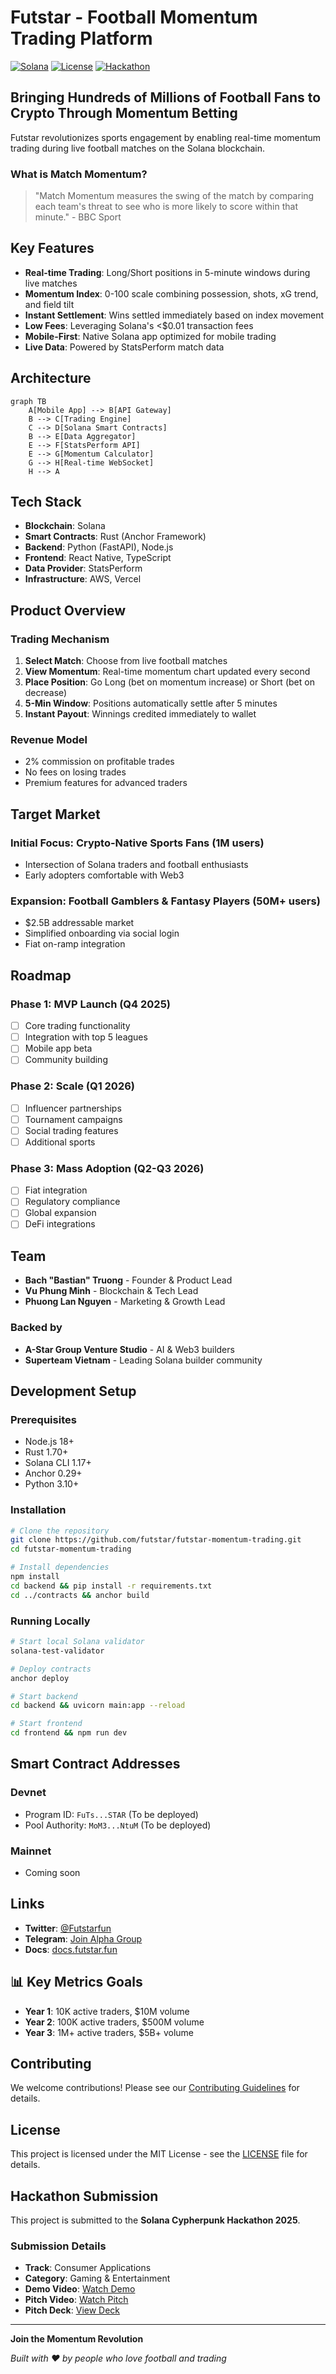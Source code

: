 # Futstar - Football Momentum Trading Platform

[![Solana](https://img.shields.io/badge/Solana-Powered-9945FF?style=for-the-badge&logo=solana)](https://solana.com)
[![License](https://img.shields.io/badge/License-MIT-blue.svg?style=for-the-badge)](LICENSE)
[![Hackathon](https://img.shields.io/badge/Solana-Cypherpunk%20Hackathon-14F195?style=for-the-badge)](https://solana.com/hackathon)

## Bringing Hundreds of Millions of Football Fans to Crypto Through Momentum Betting

Futstar revolutionizes sports engagement by enabling real-time momentum trading during live football matches on the Solana blockchain.

### What is Match Momentum?

> "Match Momentum measures the swing of the match by comparing each team's threat to see who is more likely to score within that minute." - BBC Sport

## Key Features

- **Real-time Trading**: Long/Short positions in 5-minute windows during live matches
- **Momentum Index**: 0-100 scale combining possession, shots, xG trend, and field tilt
- **Instant Settlement**: Wins settled immediately based on index movement
- **Low Fees**: Leveraging Solana's <$0.01 transaction fees
- **Mobile-First**: Native Solana app optimized for mobile trading
- **Live Data**: Powered by StatsPerform match data

## Architecture

```mermaid
graph TB
    A[Mobile App] --> B[API Gateway]
    B --> C[Trading Engine]
    C --> D[Solana Smart Contracts]
    B --> E[Data Aggregator]
    E --> F[StatsPerform API]
    E --> G[Momentum Calculator]
    G --> H[Real-time WebSocket]
    H --> A
```

## Tech Stack

- **Blockchain**: Solana
- **Smart Contracts**: Rust (Anchor Framework)
- **Backend**: Python (FastAPI), Node.js
- **Frontend**: React Native, TypeScript
- **Data Provider**: StatsPerform
- **Infrastructure**: AWS, Vercel

## Product Overview

### Trading Mechanism
1. **Select Match**: Choose from live football matches
2. **View Momentum**: Real-time momentum chart updated every second
3. **Place Position**: Go Long (bet on momentum increase) or Short (bet on decrease)
4. **5-Min Window**: Positions automatically settle after 5 minutes
5. **Instant Payout**: Winnings credited immediately to wallet

### Revenue Model
- 2% commission on profitable trades
- No fees on losing trades
- Premium features for advanced traders

## Target Market

### Initial Focus: Crypto-Native Sports Fans (1M users)
- Intersection of Solana traders and football enthusiasts
- Early adopters comfortable with Web3

### Expansion: Football Gamblers & Fantasy Players (50M+ users)
- $2.5B addressable market
- Simplified onboarding via social login
- Fiat on-ramp integration

## Roadmap

### Phase 1: MVP Launch (Q4 2025)
- [ ] Core trading functionality
- [ ] Integration with top 5 leagues
- [ ] Mobile app beta
- [ ] Community building

### Phase 2: Scale (Q1 2026)
- [ ] Influencer partnerships
- [ ] Tournament campaigns
- [ ] Social trading features
- [ ] Additional sports

### Phase 3: Mass Adoption (Q2-Q3 2026)
- [ ] Fiat integration
- [ ] Regulatory compliance
- [ ] Global expansion
- [ ] DeFi integrations

## Team

- **Bach "Bastian" Truong** - Founder & Product Lead
- **Vu Phung Minh** - Blockchain & Tech Lead
- **Phuong Lan Nguyen** - Marketing & Growth Lead

### Backed by
- **A-Star Group Venture Studio** - AI & Web3 builders
- **Superteam Vietnam** - Leading Solana builder community

## Development Setup

### Prerequisites
- Node.js 18+
- Rust 1.70+
- Solana CLI 1.17+
- Anchor 0.29+
- Python 3.10+

### Installation

```bash
# Clone the repository
git clone https://github.com/futstar/futstar-momentum-trading.git
cd futstar-momentum-trading

# Install dependencies
npm install
cd backend && pip install -r requirements.txt
cd ../contracts && anchor build
```

### Running Locally

```bash
# Start local Solana validator
solana-test-validator

# Deploy contracts
anchor deploy

# Start backend
cd backend && uvicorn main:app --reload

# Start frontend
cd frontend && npm run dev
```

## Smart Contract Addresses

### Devnet
- Program ID: `FuTs...STAR` (To be deployed)
- Pool Authority: `MoM3...NtuM` (To be deployed)

### Mainnet
- Coming soon

## Links

- **Twitter**: [@Futstarfun](https://x.com/Futstarfun)
- **Telegram**: [Join Alpha Group](https://t.me/Futstar_fun)
- **Docs**: [docs.futstar.fun](https://docs.futstar.fun)

## 📊 Key Metrics Goals

- **Year 1**: 10K active traders, $10M volume
- **Year 2**: 100K active traders, $500M volume  
- **Year 3**: 1M+ active traders, $5B+ volume

## Contributing

We welcome contributions! Please see our [Contributing Guidelines](CONTRIBUTING.md) for details.

## License

This project is licensed under the MIT License - see the [LICENSE](LICENSE) file for details.

## Hackathon Submission

This project is submitted to the **Solana Cypherpunk Hackathon 2025**.

### Submission Details
- **Track**: Consumer Applications
- **Category**: Gaming & Entertainment
- **Demo Video**: [Watch Demo](https://youtube.com/shorts/GSrLRkVjeDE)
- **Pitch Video**: [Watch Pitch](https://youtu.be/yb8aPxFDkik)
- **Pitch Deck**: [View Deck](https://www.canva.com/design/DAG3VGavHXw/RZ7-GN_-Of-_WyL-BuO0nQ/view?utm_content=DAG3VGavHXw&utm_campaign=designshare&utm_medium=link2&utm_source=uniquelinks&utlId=hc4fe51adba)

---

**Join the Momentum Revolution**

*Built with ❤️ by people who love football and trading*
